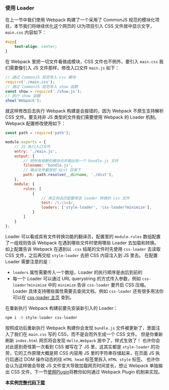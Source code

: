 ### 使用 Loader
在上一节中我们使用 Webpack 构建了一个采用了 CommonJS 规范的模块化项目，本节我们将继续优化这个网页的 UI为项目引入 CSS 文件居中显示文字，`main.css` 内容如下：
```css
#app{
    text-align: center;
}
```

在 Webpack 里把一切文件看做成模块，CSS 文件也不例外，要引入 `main.css` 我们需要像引入 JS 文件那样，修改入口文件 `main.js` 如下：
```js
// 通过 CommonJS 规范导入 css 模块
require('./main.css');
// 通过 CommonJS 规范导入 show 函数
const show = require('./show.js');
// 执行 show 函数
show('Webpack');
```
就这样修改后去执行 Webpack 构建是会报错的，因为 Webpack 不原生支持解析 CSS 文件。要支持非 JS 类型的文件我们需要使用 Webpack 的 Loader 机制。Webpack 配置修改使用如下：
```js
const path = require('path');

module.exports = {
    // JS 执行入口文件
    entry: './main.js',
    output: {
        // 把所有依赖的模块合并输出到一个 bundle.js 文件
        filename: 'bundle.js',
        // 输出文件都放到 dist 目录下
        path: path.resolve(__dirname, './dist'),
    },
    module: {
        rules: [
            {
                // 用正则去匹配要用该 loader 转换的 css 文件
                test: /\.css$/,
                loaders: ['style-loader', 'css-loader?minimize'],
            }
        ]
    }
};
```
Loader 可以看成具有文件转换功能的翻译员，配置里的 `module.rules` 数组配置了一组规则告诉 Webpack 在遇到哪些文件时使用哪些 Loader 去加载和转换。
如上配置告诉 Webpack 在遇到以 `.css` 结尾的文件时先使用 `css-loader` 去读取 CSS 文件，之后再交给 `style-loader` 去把 CSS 内容注入到 JS 里去。
在配置 Loader 需要注意的是：
- `loaders` 属性需要传入一个数组，Loader 的执行顺序是由后到前的
- 每一个 Loader 可以通过 URL querystring 的方式传入参数，例如 `css-loader?minimize` 中的 `minimize` 告诉 `css-loader` 要开启 CSS 压缩。
Loader 具体支持哪些属性需要去查阅文档，例如 `css-loader` 还有很多用法你可以在 [css-loader 主页](https://github.com/webpack-contrib/css-loader) 查到。

在重新执行 Webpack 构建前要先安装新引入的 Loader：
```bash
npm i -D style-loader css-loader
```
按照成功后重新执行 Webpack 构建你会发现 `bundle.js` 文件被更新了，里面注入了我们在 `main.css` 写的 CSS，而不是会而外生成一个 CSS 文件。
但是你重新刷新 `index.html` 网页将会发现 `Hello,Webpack` 居中了，样式生效了！
也许你会对此感到奇怪第一次看到 CSS 被写在了 JS 里，这其实都是 `style-loader` 的功劳，它的工作原理大概是把 CSS 内容用 JS 里的字符串存储起来，在页面 JS 执行后通过 DOM 操作动态的往 `HTML head` 标签里拆入 `HTML style` 标签。
也许你会认为这样做会导致 JS 文件变大导致加载网页时间变长，想让 Webpack 单独输出 CSS 文件，下一节[使用Plugin](./使用Plugin.md)将教你如何通过 Webpack Plugin 机制来实现。

**本实例[完整代码下载](https://github.com/gwuhaolin/dive-into-webpack/tree/master/codes/使用Loader)**
